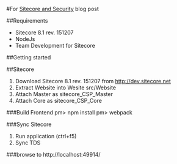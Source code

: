 #For [Sitecore and Security](http://udbjorg.net/2016/02/23/sitecore-and-content-security-policy/) blog post

##Requirements
* Sitecore 8.1 rev. 151207
* NodeJs
* Team Development for Sitecore

##Getting started

##Sitecore
1. Download Sitecore 8.1 rev. 151207 from http://dev.sitecore.net
2. Extract Website into Wesite src/Website
3. Attach Master as sitecore_CSP_Master
4. Attach Core as sitecore_CSP_Core

###Build Frontend
pm> npm install
pm> webpack


###Sync Sitecore
1. Run application (ctrl+f5)
2. Sync TDS

###browse to http://localhost:49914/
